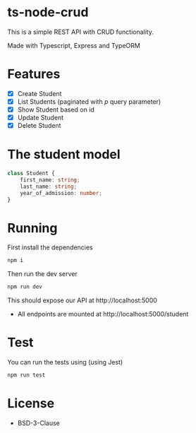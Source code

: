 # ts-node-crud

This is a simple REST API with CRUD functionality.

Made with Typescript, Express and TypeORM

# Features

-   [x] Create Student
-   [x] List Students (paginated with _p_ query parameter)
-   [x] Show Student based on id
-   [x] Update Student
-   [x] Delete Student

# The student model

```typescript
class Student {
	first_name: string;
	last_name: string;
	year_of_admission: number;
}
```

# Running

First install the dependencies

```bash
npm i
```

Then run the dev server

```bash
npm run dev
```

This should expose our API at http://localhost:5000

-   All endpoints are mounted at http://localhost:5000/student

# Test

You can run the tests using (using Jest)

```bash
npm run test
```
# License

- BSD-3-Clause

